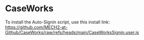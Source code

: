 # CaseWorks

To install the Auto-Signin script, use this install link: https://github.com/MECH2-at-Github/CaseWorks/raw/refs/heads/main/CaseWorksSignin.user.js
